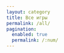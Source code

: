 ```yaml
---
layout: category
title: Все игры
permalink: /all/
pagination: 
  enabled: true
  permalink: /:num/
---
```

